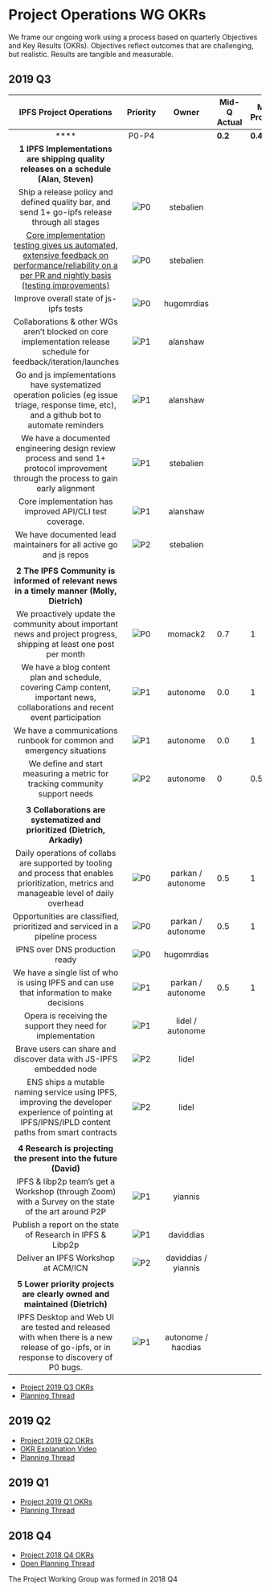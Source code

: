 # Project Operations WG OKRs

We frame our ongoing work using a process based on quarterly Objectives and Key Results (OKRs). Objectives reflect outcomes that are challenging, but realistic. Results are tangible and measurable.


## 2019 Q3
|  **IPFS Project Operations** | **Priority** | **Owner** | **Mid-Q Actual** | **Mid-Q Projection** | **End-Q** | ** Issue Link** |
| :---: | :---: | :---: | --- | --- | --- | :---: |
|  **** | P0-P4 |  | **0.2** | **0.4** | **0.0** |  |
|  **1 IPFS Implementations are shipping quality releases on a schedule (Alan, Steven)** |  |  |  |  |  |  |
|  Ship a release policy and defined quality bar, and send 1+ go-ipfs release through all stages | ![P0](https://ipfs.io/ipfs/QmV88khHDJEXi7wo6o972MZWY661R9PhrZW6dvpFP6jnMn/p0.svg) | stebalien |  |  |  | [🌎](https://github.com/libp2p/go-libp2p/issues/677 "🌎") |
|  [Core implementation testing gives us automated, extensive feedback on performance/reliability on a per PR and nightly basis (testing improvements)](https://docs.google.com/spreadsheets/d/1xyqyGUF-oe3x9ln88YonVeOMWWdknik74lVgL_3dBY8/edit#gid=0 "Core implementation testing gives us automated, extensive feedback on performance/reliability on a per PR and nightly basis (testing improvements)") | ![P0](https://ipfs.io/ipfs/QmV88khHDJEXi7wo6o972MZWY661R9PhrZW6dvpFP6jnMn/p0.svg) | stebalien |  |  |  | [🌎](https://docs.google.com/spreadsheets/d/1xyqyGUF-oe3x9ln88YonVeOMWWdknik74lVgL_3dBY8/edit#gid=0 "🌎") |
|  Improve overall state of js-ipfs tests | ![P0](https://ipfs.io/ipfs/QmV88khHDJEXi7wo6o972MZWY661R9PhrZW6dvpFP6jnMn/p0.svg) | hugomrdias |  |  |  | [🌎](https://github.com/ipfs/js-ipfs/issues/2276 "🌎") |
|  Collaborations & other WGs aren’t blocked on core implementation release schedule for feedback/iteration/launches | ![P1](https://ipfs.io/ipfs/QmV88khHDJEXi7wo6o972MZWY661R9PhrZW6dvpFP6jnMn/p1.svg) | alanshaw |  |  |  |  |
|  Go and js implementations have systematized operation policies (eg issue triage, response time, etc), and a github bot to automate reminders | ![P1](https://ipfs.io/ipfs/QmV88khHDJEXi7wo6o972MZWY661R9PhrZW6dvpFP6jnMn/p1.svg) | alanshaw |  |  |  |  |
|  We have a documented engineering design review process and send 1+ protocol improvement through the process to gain early alignment | ![P1](https://ipfs.io/ipfs/QmV88khHDJEXi7wo6o972MZWY661R9PhrZW6dvpFP6jnMn/p1.svg) | stebalien |  |  |  |  |
|  Core implementation has improved API/CLI test coverage. | ![P1](https://ipfs.io/ipfs/QmV88khHDJEXi7wo6o972MZWY661R9PhrZW6dvpFP6jnMn/p1.svg) | alanshaw |  |  |  |  |
|  We have documented lead maintainers for all active go and js repos | ![P2](https://ipfs.io/ipfs/QmV88khHDJEXi7wo6o972MZWY661R9PhrZW6dvpFP6jnMn/p2.svg) | stebalien |  |  |  |  |
|   |  |  |  |  |  |  |
|  **2 The IPFS Community is informed of relevant news in a timely manner (Molly, Dietrich)** |  |  |  |  |  |  |
|  We proactively update the community about important news and project progress, shipping at least one post per month | ![P0](https://ipfs.io/ipfs/QmV88khHDJEXi7wo6o972MZWY661R9PhrZW6dvpFP6jnMn/p0.svg) | momack2 | 0.7 | 1 |  |  |
|  We have a blog content plan and schedule, covering Camp content, important news, collaborations and recent event participation | ![P1](https://ipfs.io/ipfs/QmV88khHDJEXi7wo6o972MZWY661R9PhrZW6dvpFP6jnMn/p1.svg) | autonome | 0.0 | 1 |  |  |
|  We have a communications runbook for common and emergency situations | ![P1](https://ipfs.io/ipfs/QmV88khHDJEXi7wo6o972MZWY661R9PhrZW6dvpFP6jnMn/p1.svg) | autonome | 0.0 | 1 |  |  |
|  We define and start measuring a metric for tracking community support needs | ![P2](https://ipfs.io/ipfs/QmV88khHDJEXi7wo6o972MZWY661R9PhrZW6dvpFP6jnMn/p2.svg) | autonome | 0 | 0.5 |  |  |
|   |  |  |  |  |  |  |
|  **3 Collaborations are systematized and prioritized (Dietrich, Arkadiy)** |  |  |  |  |  |  |
|  Daily operations of collabs are supported by tooling and process that enables prioritization, metrics and manageable level of daily overhead | ![P0](https://ipfs.io/ipfs/QmV88khHDJEXi7wo6o972MZWY661R9PhrZW6dvpFP6jnMn/p0.svg) | parkan / autonome | 0.5 | 1 |  |  |
|  Opportunities are classified, prioritized and serviced in a pipeline process | ![P0](https://ipfs.io/ipfs/QmV88khHDJEXi7wo6o972MZWY661R9PhrZW6dvpFP6jnMn/p0.svg) | parkan / autonome | 0.5 | 1 |  |  |
|  IPNS over DNS production ready | ![P0](https://ipfs.io/ipfs/QmV88khHDJEXi7wo6o972MZWY661R9PhrZW6dvpFP6jnMn/p0.svg) | hugomrdias |  |  |  | [🌎](https://github.com/ipfs/js-ipfs/issues/2000 "🌎") |
|  We have a single list of who is using IPFS and can use that information to make decisions | ![P1](https://ipfs.io/ipfs/QmV88khHDJEXi7wo6o972MZWY661R9PhrZW6dvpFP6jnMn/p1.svg) | parkan / autonome | 0.5 | 1 |  |  |
|  Opera is receiving the support they need for implementation | ![P1](https://ipfs.io/ipfs/QmV88khHDJEXi7wo6o972MZWY661R9PhrZW6dvpFP6jnMn/p1.svg) | lidel / autonome |  |  |  |  |
|  Brave users can share and discover data with JS-IPFS embedded node | ![P2](https://ipfs.io/ipfs/QmV88khHDJEXi7wo6o972MZWY661R9PhrZW6dvpFP6jnMn/p2.svg) | lidel |  |  |  |  |
|  ENS ships a mutable naming service using IPFS, improving the developer experience of pointing at IPFS/IPNS/IPLD content paths from smart contracts | ![P2](https://ipfs.io/ipfs/QmV88khHDJEXi7wo6o972MZWY661R9PhrZW6dvpFP6jnMn/p2.svg) | lidel |  |  |  |  |
|   |  |  |  |  |  |  |
|  **4 Research is projecting the present into the future (David)** |  |  |  |  |  |  |
|  IPFS & libp2p team’s get a Workshop (through Zoom) with a Survey on the state of the art around P2P | ![P1](https://ipfs.io/ipfs/QmV88khHDJEXi7wo6o972MZWY661R9PhrZW6dvpFP6jnMn/p1.svg) | yiannis |  |  |  |  |
|  Publish a report on the state of Research in IPFS & Libp2p | ![P1](https://ipfs.io/ipfs/QmV88khHDJEXi7wo6o972MZWY661R9PhrZW6dvpFP6jnMn/p1.svg) | daviddias |  |  |  |  |
|  Deliver an IPFS Workshop at ACM/ICN | ![P2](https://ipfs.io/ipfs/QmV88khHDJEXi7wo6o972MZWY661R9PhrZW6dvpFP6jnMn/p2.svg) | daviddias / yiannis |  |  |  |  |
|   |  |  |  |  |  |  |
|  **5 Lower priority projects are clearly owned and maintained (Dietrich)** |  |  |  |  |  |  |
|  IPFS Desktop and Web UI are tested and released with when there is a new release of go-ipfs, or in response to discovery of P0 bugs. | ![P1](https://ipfs.io/ipfs/QmV88khHDJEXi7wo6o972MZWY661R9PhrZW6dvpFP6jnMn/p1.svg) | autonome / hacdias |  |  |  |  |

- [Project 2019 Q3 OKRs](https://docs.google.com/spreadsheets/d/1AiNUL7vK5Jp8aa839UaMaI_AlBU5r6Bor-A40179I2A/edit#gid=1562851442)
- [Planning Thread](https://github.com/ipfs/team-mgmt/pull/997)

## 2019 Q2
- [Project 2019 Q2 OKRs](https://docs.google.com/spreadsheets/d/1YSeyWqXh3ImanRrTkYQHHkCofiORn68bYqM_KTLBlsA/edit#gid=1562851442)
- [OKR Explanation Video](https://www.youtube.com/watch?v=VGDVjNm8ez0&list=PLuhRWgmPaHtRUYCD_RyUw2ldU4lyoSXR1&index=5)
- [Planning Thread](https://github.com/ipfs/team-mgmt/pull/914)

## 2019 Q1
- [Project 2019 Q1 OKRs](https://docs.google.com/spreadsheets/d/1BtOfd7s9oYO5iKsIorCpsm4QuQoIsoZzSz7GItE-9ys/edit?ts=5c2f3d49#gid=1562851442)
- [Planning Thread](https://github.com/ipfs/team-mgmt/pull/793)

## 2018 Q4

- [Project 2018 Q4 OKRs](https://docs.google.com/spreadsheets/d/139lROP7-Ee4M4S7A_IO4iIgSgugYm7dct620LYnalII/edit#gid=1562851442)
- [Open Planning Thread](https://github.com/ipfs/project/pull/3)

The Project Working Group was formed in 2018 Q4
